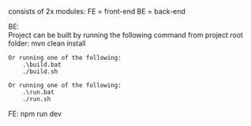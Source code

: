 consists of 2x modules:
	FE = front-end
	BE = back-end

BE: 	
	Project can be built by running the following command from project root folder:
		mvn clean install
		
	Or running one of the following:
		.\build.bat
		./build.sh
		
	Or running one of the following:
		.\run.bat
		./run.sh
		

FE:
	npm run dev
